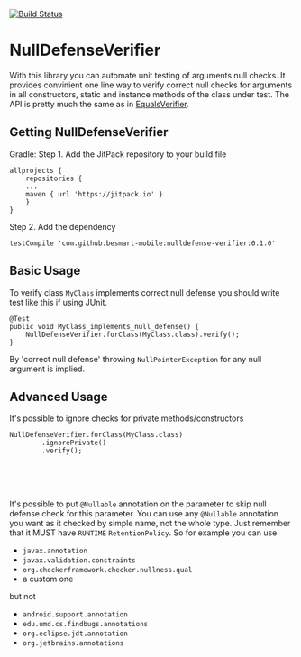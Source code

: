 [![Build Status](https://travis-ci.org/besmart-mobile/nulldefense-verifier.svg?branch=master)](https://travis-ci.org/besmart-mobile/nulldefense-verifier)
# NullDefenseVerifier
With this library you can automate unit testing of arguments null checks.
It provides convinient one line way to verify correct null checks for arguments in all constructors, static and instance methods of the class under test.
The API is pretty much the same as in [EqualsVerifier](http://jqno.nl/equalsverifier/).

## Getting NullDefenseVerifier
Gradle:
Step 1. Add the JitPack repository to your build file
```
allprojects {
    repositories {
	...
	maven { url 'https://jitpack.io' }
    }
}
```
Step 2. Add the dependency
```
testCompile 'com.github.besmart-mobile:nulldefense-verifier:0.1.0'
```

## Basic Usage
To verify class ```MyClass``` implements correct null defense you should write test like this if using JUnit.
```
@Test
public void MyClass_implements_null_defense() {
    NullDefenseVerifier.forClass(MyClass.class).verify();
}
```

By 'correct null defense' throwing ```NullPointerException``` for any null argument is implied.

## Advanced Usage
It's possible to ignore checks for private methods/constructors
```
NullDefenseVerifier.forClass(MyClass.class)
        .ignorePrivate()
        .verify();
```
<br/>
<br/>
<br/>
    

It's possible to put ```@Nullable``` annotation on the parameter to skip null defense check for this parameter.
You can use any ```@Nullable``` annotation you want as it checked by simple name, not the whole type. Just remember that it MUST have ```RUNTIME``` ```RetentionPolicy```.
So for example you can use
- ```javax.annotation```
- ```javax.validation.constraints```
- ```org.checkerframework.checker.nullness.qual```
- a custom one

but not 
- ```android.support.annotation```
- ```edu.umd.cs.findbugs.annotations```
- ```org.eclipse.jdt.annotation```
- ```org.jetbrains.annotations```
